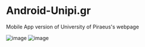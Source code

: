 # Android-Unipi.gr
Mobile App version of University of Piraeus's webpage

![image](https://user-images.githubusercontent.com/61197261/193408790-0c7952cc-663b-42d3-ad0e-39270c477cca.png) ![image](https://user-images.githubusercontent.com/61197261/193408816-9026af0b-3db0-4779-92f3-b06583c0f8f8.png)
